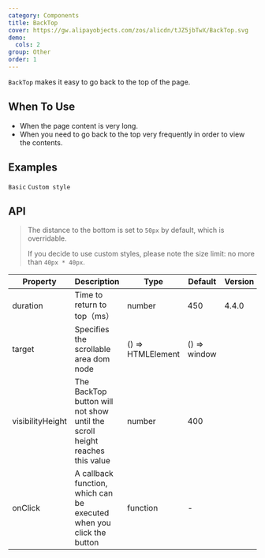 ```yaml
---
category: Components
title: BackTop
cover: https://gw.alipayobjects.com/zos/alicdn/tJZ5jbTwX/BackTop.svg
demo:
  cols: 2
group: Other
order: 1
---
```


`BackTop` makes it easy to go back to the top of the page.

## When To Use

- When the page content is very long.
- When you need to go back to the top very frequently in order to view the contents.

## Examples

<code src="./demo/basic.tsx">Basic</code>
<code src="./demo/custom.tsx">Custom style</code>

## API

> The distance to the bottom is set to `50px` by default, which is overridable.
>
> If you decide to use custom styles, please note the size limit: no more than `40px * 40px`.

| Property | Description | Type | Default | Version |
| --- | --- | --- | --- | --- |
| duration | Time to return to top（ms） | number | 450 | 4.4.0 |
| target | Specifies the scrollable area dom node | () => HTMLElement | () => window |  |
| visibilityHeight | The BackTop button will not show until the scroll height reaches this value | number | 400 |  |
| onClick | A callback function, which can be executed when you click the button | function | - |  |
